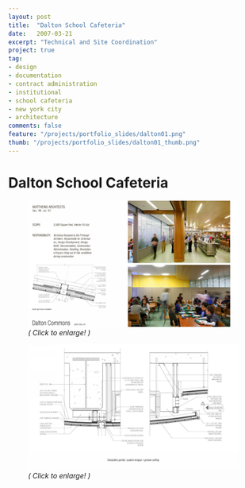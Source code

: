 ```yaml
---
layout: post
title:  "Dalton School Cafeteria"
date:   2007-03-21
excerpt: "Technical and Site Coordination"
project: true
tag:
- design
- documentation
- contract administration
- institutional
- school cafeteria
- new york city
- architecture
comments: false
feature: "/projects/portfolio_slides/dalton01.png"
thumb: "/projects/portfolio_slides/dalton01_thumb.png"
---
```


# Dalton School Cafeteria
<figure>
<a href="/projects/portfolio_slides/dalton01.png"><img src="/projects/portfolio_slides/dalton01.png"></a>
<figurecaption><i>( Click to enlarge! )</i></figurecaption>
</figure>
<figure>
<a href="/projects/portfolio_slides/dalton02.png"><img src="/projects/portfolio_slides/dalton02.png"></a>
<figurecaption><i>( Click to enlarge! )</i></figurecaption>
</figure>
